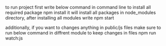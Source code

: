 to run project first write below command in command line to install all required package
npm install
it will install all packages in node_modules directory, after installing all modules write
npm start

additionally, if you want to changes anything in public/js files make sure to run below command in diffrent module to keep changes in files
npm run watch:js